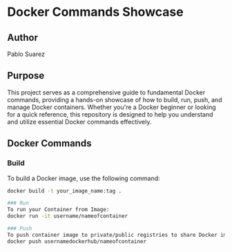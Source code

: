 # Docker Commands Showcase

## Author
Pablo Suarez

## Purpose
This project serves as a comprehensive guide to fundamental Docker commands, providing a hands-on showcase of how to build, run, push, and manage Docker containers. Whether you're a Docker beginner or looking for a quick reference, this repository is designed to help you understand and utilize essential Docker commands effectively.

## Docker Commands

### Build
To build a Docker image, use the following command:
```bash
docker build -t your_image_name:tag .

### Run
To run your Container from Image:
docker run -it username/nameofcontainer

### Push
To push container image to private/public registries to share Docker images:
docker push usernamedockerhub/nameofcontainer
